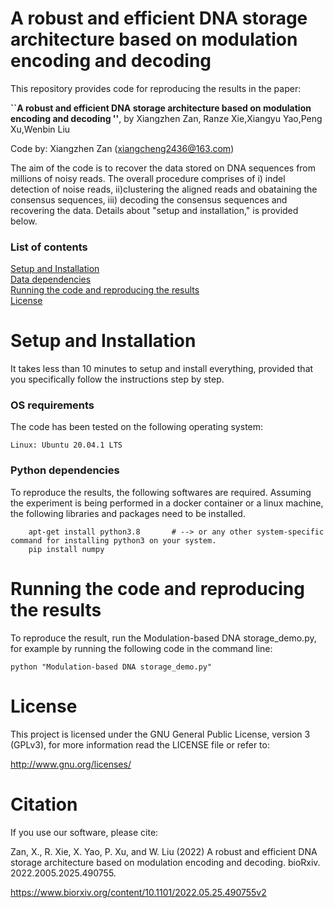 # A  robust and efficient DNA storage architecture based on modulation encoding and decoding 


This repository provides code for reproducing the results in the paper:

**``A  robust and efficient DNA storage architecture based on modulation encoding and decoding ''**, by 
Xiangzhen Zan, Ranze Xie,Xiangyu Yao,Peng Xu,Wenbin Liu 

Code by: Xiangzhen Zan (xiangcheng2436@163.com)



The aim of the code is to recover the data stored on DNA sequences from millions of noisy reads. The overall procedure comprises of i) indel detection of noise reads, ii)clustering the aligned reads and obataining the consensus sequences, iii) decoding the consensus sequences and recovering the data. Details about "setup and installation," is provided below.

### List of contents
[Setup and Installation](#Setup-and-Installation) <br>
[Data dependencies](#Data-dependencies) <br>
[Running the code and reproducing the results](#Running-the-code-and-reproducing-the-results) <br>
[License](#License)

# Setup and Installation
It takes less than 10 minutes to setup and install everything, provided that you specifically follow the instructions step by step.

### OS requirements
The code has been tested on the following operating system:

	Linux: Ubuntu 20.04.1 LTS

### Python dependencies
To reproduce the results, the following softwares are required. Assuming the experiment is being performed in a docker container or a linux machine, the following libraries and packages need to be installed.
        
        apt-get install python3.8       # --> or any other system-specific command for installing python3 on your system.		
		pip install numpy

# Running the code and reproducing the results

To reproduce the result, run the Modulation-based DNA storage_demo.py, for example by running the following code in the command line:

`python "Modulation-based DNA storage_demo.py"`

# License

This project is licensed under the GNU General Public License, version 3
(GPLv3), for more information read the LICENSE file or refer to:

  http://www.gnu.org/licenses/

# Citation

If you use our software, please cite:

Zan, X., R. Xie, X. Yao, P. Xu, and W. Liu (2022) A  robust and efficient DNA storage architecture based on modulation encoding and decoding. bioRxiv. 2022.2005.2025.490755.

https://www.biorxiv.org/content/10.1101/2022.05.25.490755v2
